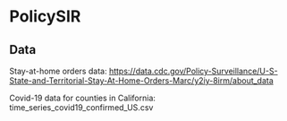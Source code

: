 # PolicySIR

## Data
Stay-at-home orders data: https://data.cdc.gov/Policy-Surveillance/U-S-State-and-Territorial-Stay-At-Home-Orders-Marc/y2iy-8irm/about_data

Covid-19 data for counties in California: time_series_covid19_confirmed_US.csv
